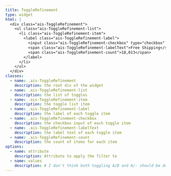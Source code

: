 ```yaml
---
title: ToggleRefinement
type: widget
html: |
  <div class="ais-ToggleRefinement">
    <ul class="ais-ToggleRefinement-list">
      <li class="ais-ToggleRefinement-item">
        <label class="ais-ToggleRefinement-label">
          <input class="ais-ToggleRefinement-checkbox" type="checkbox" value="Free Shipping" />
          <span class="ais-ToggleRefinement-labelText">Free Shipping</span>
          <span class="ais-ToggleRefinement-count">18,013</span>
        </label>
      </li>
    </ul>
  </div>
classes:
  - name: .ais-ToggleRefinement
    description: the root div of the widget
  - name: .ais-ToggleRefinement-list
    description: the list of toggles
  - name: .ais-ToggleRefinement-item
    description: the toggle list item
  - name: .ais-ToggleRefinement-label
    description: the label of each toggle item
  - name: .ais-ToggleRefinement-checkbox
    description: the checkbox input of each toggle item
  - name: .ais-ToggleRefinement-labelText
    description: the label text of each toggle item
  - name: .ais-ToggleRefinement-count
    description: the count of items for each item
options:
  - name: attribute
    description: Attribute to apply the filter to
  - name: values
    description: # I don't think both toggling A/B and A/- should be done by the same widget
---
```

